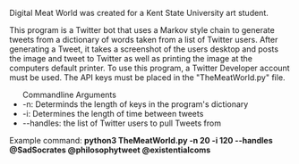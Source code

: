 Digital Meat World was created for a Kent State University art student.

This program is a Twitter bot that uses a Markov style chain to generate tweets from a dictionary of words taken from a list of Twitter users.
After generating a Tweet, it takes a screenshot of the users desktop and posts the image and tweet to Twitter as well as printing the image at the computers default printer.
To use this program, a Twitter Developer account must be used. The API keys must be placed in the "TheMeatWorld.py" file.

<ul>Commandline Arguments
  <li>-n: Determinds the length of keys in the program's dictionary</li>
<li>-i: Determines the length of time between tweets</li>
<li>--handles: the list of Twitter users to pull Tweets from</li></ul>

Example command:
<b>python3 TheMeatWorld.py -n 20 -i 120 --handles @SadSocrates @philosophytweet @existentialcoms</b>
